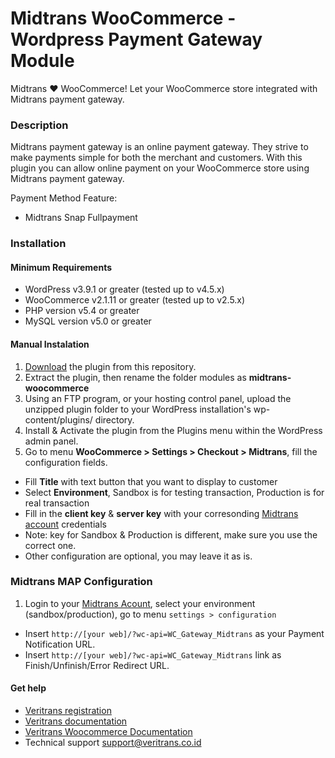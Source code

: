 Midtrans WooCommerce - Wordpress Payment Gateway Module
=====================================

Midtrans :heart: WooCommerce!
Let your WooCommerce store integrated with Midtrans payment gateway.

### Description

Midtrans payment gateway is an online payment gateway. They strive to make payments simple for both the merchant and customers. With this plugin you can allow online payment on your WooCommerce store using Midtrans payment gateway.

Payment Method Feature:
- Midtrans Snap Fullpayment

### Installation

#### Minimum Requirements

* WordPress v3.9.1 or greater (tested up to v4.5.x)
* WooCommerce v2.1.11 or greater (tested up to v2.5.x)
* PHP version v5.4 or greater
* MySQL version v5.0 or greater

#### Manual Instalation

1. [Download](/archive/master.zip) the plugin from this repository.
2. Extract the plugin, then rename the folder modules as **midtrans-woocommerce**
2. Using an FTP program, or your hosting control panel, upload the unzipped plugin folder to your WordPress installation's wp-content/plugins/ directory.
3. Install & Activate the plugin from the Plugins menu within the WordPress admin panel.
4. Go to menu **WooCommerce > Settings > Checkout > Midtrans**, fill the configuration fields.
  * Fill **Title** with text button that you want to display to customer
  * Select **Environment**, Sandbox is for testing transaction, Production is for real transaction
  * Fill in the **client key** & **server key** with your corresonding [Midtrans account](https://my.veritrans.co.id/) credentials
  * Note: key for Sandbox & Production is different, make sure you use the correct one.
  * Other configuration are optional, you may leave it as is.

### Midtrans MAP Configuration

1. Login to your [Midtrans Acount](https://my.veritrans.co.id), select your environment (sandbox/production), go to menu `settings > configuration`
  * Insert `http://[your web]/?wc-api=WC_Gateway_Midtrans` as your Payment Notification URL.
  * Insert `http://[your web]/?wc-api=WC_Gateway_Midtrans` link as Finish/Unfinish/Error Redirect URL.

#### Get help

* [Veritrans registration](https://my.veritrans.co.id/register)
* [Veritrans documentation](http://docs.veritrans.co.id)
* [Veritrans Woocommerce Documentation](http://docs.veritrans.co.id/en/vtweb/integration_woocommerce.html)
* Technical support [support@veritrans.co.id](mailto:support@veritrans.co.id)
